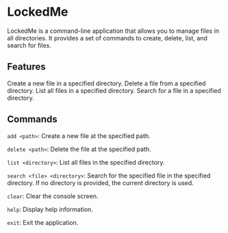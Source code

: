 # LockedMe
LockedMe is a command-line application that allows you to manage files in all directories. It provides a set of commands to create, delete, list, and search for files.

## Features
Create a new file in a specified directory.
Delete a file from a specified directory.
List all files in a specified directory.
Search for a file in a specified directory.

## Commands
`add <path>`: Create a new file at the specified path.

`delete <path>`: Delete the file at the specified path.

`list <directory>`: List all files in the specified directory.

`search <file> <directory>`: Search for the specified file in the specified directory. If no directory is provided, the current directory is used.

`clear`: Clear the console screen.

`help`: Display help information.

`exit`: Exit the application.
